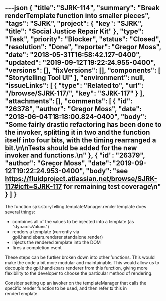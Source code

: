 ---json
{
  "title": "SJRK-114",
  "summary": "Break renderTemplate function into smaller pieces",
  "tags": "SJRK",
  "project": {
    "key": "SJRK",
    "title": "Social Justice Repair Kit"
  },
  "type": "Task",
  "priority": "Blocker",
  "status": "Closed",
  "resolution": "Done",
  "reporter": "Gregor Moss",
  "date": "2018-05-31T16:58:42.127-0400",
  "updated": "2019-09-12T19:22:24.955-0400",
  "versions": [],
  "fixVersions": [],
  "components": [
    "Storytelling Tool UI"
  ],
  "environment": null,
  "issueLinks": [
    {
      "type": "Related to",
      "url": "/browse/SJRK-117/",
      "key": "SJRK-117"
    }
  ],
  "attachments": [],
  "comments": [
    {
      "id": "26378",
      "author": "Gregor Moss",
      "date": "2018-06-04T18:18:00.824-0400",
      "body": "Some fairly drastic refactoring has been done to the invoker, splitting it in two and the function itself into four bits, with the timing rearranged a bit.\n\nTests should be added for the new invoker and functions.\n"
    },
    {
      "id": "26379",
      "author": "Gregor Moss",
      "date": "2019-09-12T19:22:24.953-0400",
      "body": "see <https://fluidproject.atlassian.net/browse/SJRK-117#icft=SJRK-117> for remaining test coverage\n"
    }
  ]
}
---
The function sjrk.storyTelling.templateManager.renderTemplate does several things:

* combines all of the values to be injected into a template (as "dynamicValues")
* renders a template (currently via gpii.handlebars.renderer.standalone.render)
* injects the rendered template into the DOM
* fires a completion event

These steps can be further broken down into other functions. This would make the code a bit more modular and maintainable. This would allow us to decouple the gpii.handlebars renderer from this function, giving more flexibility to the developer to choose the particular method of rendering.

Consider setting up an invoker on the templateManager that calls the specific render function to be used, and then refer to this in renderTemplate.

        